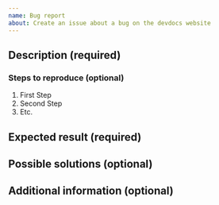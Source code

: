 ```yaml
---
name: Bug report
about: Create an issue about a bug on the devdocs website
---
```


## Description (required)

<!-- What is the issue/current behavior? -->

### Steps to reproduce (optional)

<!-- What needs to be done to replicate this issue? (provide Gist if needed) -->

1. First Step
2. Second Step
3. Etc.

## Expected result (required)

<!-- When this issue is resolved, what is the expected result/behavior? -->

## Possible solutions (optional)

<!-- What would a solution for this issue look like? -->

## Additional information (optional)

<!-- What other information can you provide about this issue? -->

<!--
Thank you for taking the time to report this issue!
GitHub Issues should only be created for problems/topics related to this project's codebase.

Before submitting this issue, please make sure you are complying with our Code of Conduct:
https://github.com/magento/devdocs/blob/develop/.github/CODE_OF_CONDUCT.md

Issues that do not comply with our Code of Conduct or do not contain enough information may be closed at the maintainers' discretion.

Feel free to remove this section before creating this issue.
-->
